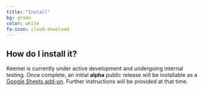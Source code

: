 ```yaml
---
title: "Install"
bg: green
color: white
fa-icon: cloud-download
---
```


## How do I install it?

Keemei is currently under active development and undergoing internal testing. Once complete, an initial **alpha** public release will be installable as a [Google Sheets add-on](https://developers.google.com/apps-script/add-ons/). Further instructions will be provided at that time.
